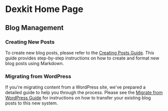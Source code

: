 # Dexkit Home Page

## Blog Management

### Creating New Posts

To create new blog posts, please refer to the [Creating Posts Guide](creatingposts.md). This guide provides step-by-step instructions on how to create and format new blog posts using Markdown.

### Migrating from WordPress

If you're migrating content from a WordPress site, we've prepared a detailed guide to help you through the process. Please see the [Migrate from WordPress Guide](migratefromwp.md) for instructions on how to transfer your existing blog posts to this new system.

